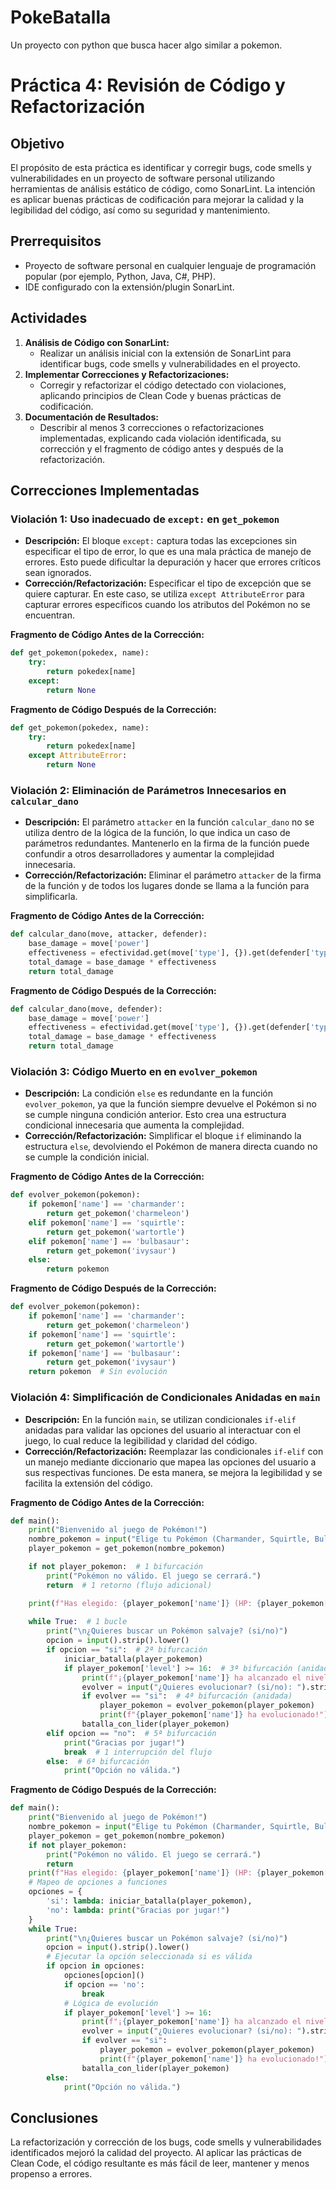 # PokeBatalla
Un proyecto con python que busca hacer algo similar a pokemon.
# Práctica 4: Revisión de Código y Refactorización

## **Objetivo**
El propósito de esta práctica es identificar y corregir bugs, code smells y vulnerabilidades en un proyecto de software personal utilizando herramientas de análisis estático de código, como SonarLint. La intención es aplicar buenas prácticas de codificación para mejorar la calidad y la legibilidad del código, así como su seguridad y mantenimiento.

## **Prerrequisitos**
- Proyecto de software personal en cualquier lenguaje de programación popular (por ejemplo, Python, Java, C#, PHP).
- IDE configurado con la extensión/plugin SonarLint.

## **Actividades**
1. **Análisis de Código con SonarLint:** 
   - Realizar un análisis inicial con la extensión de SonarLint para identificar bugs, code smells y vulnerabilidades en el proyecto.
2. **Implementar Correcciones y Refactorizaciones:** 
   - Corregir y refactorizar el código detectado con violaciones, aplicando principios de Clean Code y buenas prácticas de codificación.
3. **Documentación de Resultados:** 
   - Describir al menos 3 correcciones o refactorizaciones implementadas, explicando cada violación identificada, su corrección y el fragmento de código antes y después de la refactorización.

## **Correcciones Implementadas**

### **Violación 1: Uso inadecuado de `except:` en `get_pokemon`**
- **Descripción:** El bloque `except:` captura todas las excepciones sin especificar el tipo de error, lo que es una mala práctica de manejo de errores. Esto puede dificultar la depuración y hacer que errores críticos sean ignorados.
- **Corrección/Refactorización:** Especificar el tipo de excepción que se quiere capturar. En este caso, se utiliza `except AttributeError` para capturar errores específicos cuando los atributos del Pokémon no se encuentran.
  
**Fragmento de Código Antes de la Corrección:**
```python
def get_pokemon(pokedex, name):
    try:
        return pokedex[name]
    except:
        return None
```
**Fragmento de Código Después de la Corrección:**
```python
def get_pokemon(pokedex, name):
    try:
        return pokedex[name]
    except AttributeError:
        return None
```
### **Violación 2: Eliminación de Parámetros Innecesarios en `calcular_dano`**
- **Descripción:** El parámetro `attacker` en la función `calcular_dano` no se utiliza dentro de la lógica de la función, lo que indica un caso de parámetros redundantes. Mantenerlo en la firma de la función puede confundir a otros desarrolladores y aumentar la complejidad innecesaria.
- **Corrección/Refactorización:**  Eliminar el parámetro `attacker` de la firma de la función y de todos los lugares donde se llama a la función para simplificarla.

**Fragmento de Código Antes de la Corrección:**
```python
def calcular_dano(move, attacker, defender):
    base_damage = move['power']
    effectiveness = efectividad.get(move['type'], {}).get(defender['type'], 1)
    total_damage = base_damage * effectiveness
    return total_damage
```
**Fragmento de Código Después de la Corrección:**
```python
def calcular_dano(move, defender):
    base_damage = move['power']
    effectiveness = efectividad.get(move['type'], {}).get(defender['type'], 1)
    total_damage = base_damage * effectiveness
    return total_damage
```

### **Violación 3: Código Muerto en en `evolver_pokemon`**
- **Descripción:** La condición `else` es redundante en la función `evolver_pokemon`, ya que la función siempre devuelve el Pokémon si no se cumple ninguna condición anterior. Esto crea una estructura condicional innecesaria que aumenta la complejidad.
- **Corrección/Refactorización:**  Simplificar el bloque `if` eliminando la estructura `else`, devolviendo el Pokémon de manera directa cuando no se cumple la condición inicial.

**Fragmento de Código Antes de la Corrección:**
```python
def evolver_pokemon(pokemon):
    if pokemon['name'] == 'charmander':  
        return get_pokemon('charmeleon') 
    elif pokemon['name'] == 'squirtle':  
        return get_pokemon('wartortle') 
    elif pokemon['name'] == 'bulbasaur': 
        return get_pokemon('ivysaur')  
    else:
        return pokemon 
```
**Fragmento de Código Después de la Corrección:**
```python
def evolver_pokemon(pokemon):
    if pokemon['name'] == 'charmander':
        return get_pokemon('charmeleon')
    if pokemon['name'] == 'squirtle':
        return get_pokemon('wartortle')
    if pokemon['name'] == 'bulbasaur':
        return get_pokemon('ivysaur')
    return pokemon  # Sin evolución
```

### **Violación 4: Simplificación de Condicionales Anidadas en `main`**
- **Descripción:**  En la función `main`, se utilizan condicionales `if-elif` anidadas para validar las opciones del usuario al interactuar con el juego, lo cual reduce la legibilidad y claridad del código.
- **Corrección/Refactorización:**  Reemplazar las condicionales `if-elif` con un manejo mediante diccionario que mapea las opciones del usuario a sus respectivas funciones. De esta manera, se mejora la legibilidad y se facilita la extensión del código.

**Fragmento de Código Antes de la Corrección:**
```python
def main():
    print("Bienvenido al juego de Pokémon!")
    nombre_pokemon = input("Elige tu Pokémon (Charmander, Squirtle, Bulbasaur): ").strip().lower()
    player_pokemon = get_pokemon(nombre_pokemon)

    if not player_pokemon:  # 1 bifurcación
        print("Pokémon no válido. El juego se cerrará.")
        return  # 1 retorno (flujo adicional)

    print(f"Has elegido: {player_pokemon['name']} (HP: {player_pokemon['hp']})")
    
    while True:  # 1 bucle
        print("\n¿Quieres buscar un Pokémon salvaje? (si/no)")
        opcion = input().strip().lower()
        if opcion == "si":  # 2ª bifurcación
            iniciar_batalla(player_pokemon)
            if player_pokemon['level'] >= 16:  # 3ª bifurcación (anidada)
                print(f"¡{player_pokemon['name']} ha alcanzado el nivel de evolución!")
                evolver = input("¿Quieres evolucionar? (si/no): ").strip().lower()
                if evolver == "si":  # 4ª bifurcación (anidada)
                    player_pokemon = evolver_pokemon(player_pokemon)
                    print(f"{player_pokemon['name']} ha evolucionado!")
                batalla_con_lider(player_pokemon)
        elif opcion == "no":  # 5ª bifurcación
            print("Gracias por jugar!")
            break  # 1 interrupción del flujo
        else:  # 6ª bifurcación
            print("Opción no válida.")
```
**Fragmento de Código Después de la Corrección:**
```python
def main():
    print("Bienvenido al juego de Pokémon!")
    nombre_pokemon = input("Elige tu Pokémon (Charmander, Squirtle, Bulbasaur): ").strip().lower()
    player_pokemon = get_pokemon(nombre_pokemon)
    if not player_pokemon:
        print("Pokémon no válido. El juego se cerrará.")
        return
    print(f"Has elegido: {player_pokemon['name']} (HP: {player_pokemon['hp']})")
    # Mapeo de opciones a funciones
    opciones = {
        'si': lambda: iniciar_batalla(player_pokemon),
        'no': lambda: print("Gracias por jugar!")
    }
    while True:
        print("\n¿Quieres buscar un Pokémon salvaje? (si/no)")
        opcion = input().strip().lower() 
        # Ejecutar la opción seleccionada si es válida
        if opcion in opciones:
            opciones[opcion]()
            if opcion == 'no':
                break
            # Lógica de evolución
            if player_pokemon['level'] >= 16:
                print(f"¡{player_pokemon['name']} ha alcanzado el nivel de evolución!")
                evolver = input("¿Quieres evolucionar? (si/no): ").strip().lower()
                if evolver == "si":
                    player_pokemon = evolver_pokemon(player_pokemon)
                    print(f"{player_pokemon['name']} ha evolucionado!")
                batalla_con_lider(player_pokemon)
        else:
            print("Opción no válida.")
```

## **Conclusiones**
La refactorización y corrección de los bugs, code smells y vulnerabilidades identificados mejoró la calidad del proyecto. Al aplicar las prácticas de Clean Code, el código resultante es más fácil de leer, mantener y menos propenso a errores.
